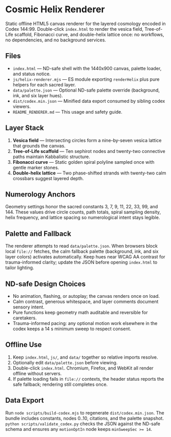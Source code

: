 # Cosmic Helix Renderer

Static offline HTML5 canvas renderer for the layered cosmology encoded in Codex 144:99. Double-click `index.html` to render the vesica field, Tree-of-Life scaffold, Fibonacci curve, and double-helix lattice once: no workflows, no dependencies, and no background services.

## Files
- `index.html` &mdash; ND-safe shell with the 1440x900 canvas, palette loader, and status notice.
- `js/helix-renderer.mjs` &mdash; ES module exporting `renderHelix` plus pure helpers for each sacred layer.
- `data/palette.json` &mdash; Optional ND-safe palette override (background, ink, and six layer hues).
- `dist/codex.min.json` &mdash; Minified data export consumed by sibling codex viewers.
- `README_RENDERER.md` &mdash; This usage and safety guide.

## Layer Stack
1. **Vesica field** &mdash; Intersecting circles form a nine-by-seven vesica lattice that grounds the canvas.
2. **Tree-of-Life scaffold** &mdash; Ten sephirot nodes and twenty-two connective paths maintain Kabbalistic structure.
3. **Fibonacci curve** &mdash; Static golden spiral polyline sampled once with gentle marker stones.
4. **Double-helix lattice** &mdash; Two phase-shifted strands with twenty-two calm crossbars suggest layered depth.

## Numerology Anchors
Geometry settings honor the sacred constants 3, 7, 9, 11, 22, 33, 99, and 144. These values drive circle counts, path totals, spiral sampling density, helix frequency, and lattice spacing so numerological intent stays legible.

## Palette and Fallback
The renderer attempts to read `data/palette.json`. When browsers block local `file://` fetches, the calm fallback palette (background, ink, and six layer colors) activates automatically. Keep hues near WCAG AA contrast for trauma-informed clarity; update the JSON before opening `index.html` to tailor lighting.

## ND-safe Design Choices
- No animation, flashing, or autoplay; the canvas renders once on load.
- Calm contrast, generous whitespace, and layer comments document sensory intent.
- Pure functions keep geometry math auditable and reversible for caretakers.
- Trauma-informed pacing: any optional motion work elsewhere in the codex keeps a 14 s minimum sweep to respect consent.

## Offline Use
1. Keep `index.html`, `js/`, and `data/` together so relative imports resolve.
2. Optionally edit `data/palette.json` before viewing.
3. Double-click `index.html`. Chromium, Firefox, and WebKit all render offline without servers.
4. If palette loading fails in `file://` contexts, the header status reports the safe fallback; rendering still completes once.

## Data Export
Run `node scripts/build-codex.mjs` to regenerate `dist/codex.min.json`. The bundle includes constants, nodes 0..10, citations, and the palette snapshot. `python scripts/validate_codex.py` checks the JSON against the ND-safe schema and ensures any `motionOptIn` node keeps `minSweepSec >= 14`.
